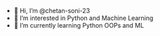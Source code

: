 - 👋 Hi, I’m @chetan-soni-23
- 👀 I’m interested in Python and Machine Learning
- 🌱 I’m currently learning Python OOPs and ML

<!---
chetan-soni-23/chetan-soni-23 is a ✨ special ✨ repository because its `README.md` (this file) appears on your GitHub profile.
You can click the Preview link to take a look at your changes.
--->
